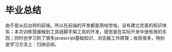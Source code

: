 # 毕业总结

由于是从后台转的前端，所以在前端的开发都是用啥学啥，没有建立完善的知识体系；本次训练营接触到工具链脚手架工具的开发，感觉是在实际开发中很有用的东西；同时也学习到了很多javascript基础知识、浏览器工作原理；收获很多，特别是学习方法上：归纳总结。
